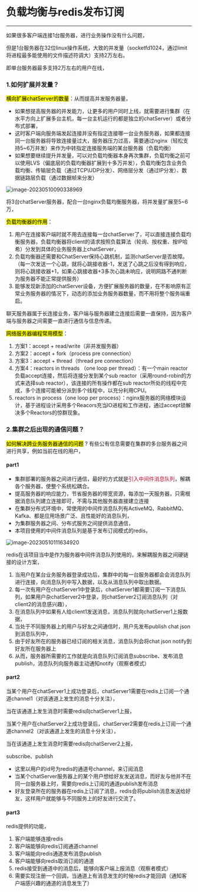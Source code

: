 # 负载均衡与redis发布订阅

---

如果很多客户端连接1台服务器，进行业务操作没有什么问题，

但是1台服务器在32位linux操作系统，大致的并发量（socketfd1024，通过limit将进程最多能使用的文件描述符调大）支持2万左右。

即单台服务器最多支持2万左右的用户在线，

### 1.如何扩展并发量？

<mark>横向扩展chatServer的数量</mark>：从而提高并发服务器量，

- 如果想提高服务器的并发能力，让更多的用户同时上线，就需要进行集群（在水平方向上扩展多台主机，每一台主机运行的都是独立的chatServer）或者分布式部署，
- 这时客户端向服务端发起连接并没有指定连接哪一台业务服务器，如果都连接同一台服务器将导致连接量过大，服务器压力过高，需要通过nginx（轻松支持5~6万并发）来作为中转指定连接服务端的某台服务器（负载均衡）
- 如果想要继续提升并发量，可以对负载均衡器本身再次集群，负载均衡之前可以使用LVS（偏底层的负载均衡器扩展到十多万并发），负载均衡包含业务负载均衡、传输层负载（通过TCP\UDP分发）、网络层分发（通过IP分发）、数据链路层负载（通过数据帧来分发）

![image-20230510090338969](https://s2.loli.net/2023/05/10/JuH1pkNIFW4gtmY.png)

将3台chatServer服务器，配合一台nginx负载均衡服务器，将并发量扩展至5~6万，

<mark>负载均衡器的作用</mark>：

1. 用户在连接客户端时就不用去连接每一台chatServer了，可以直接连接负载均衡服务器，负载均衡器将client的请求按照负载算法（轮询、按权重、按IP哈希）分发到具体的业务服务器上chatServer，
2. 负载均衡器还需要和ChatServer保持心跳机制，监测chatServer是否故障。（每一次发送一个心跳，就将心跳接收器-1，发送了心跳之后没有得到响应，则将心跳接收器+1，如果心跳接收器+3多次心跳未响应，说明网路不通判断为服务器不能正常提供服务）
3. 能够发现新添加的chatServer设备，方便扩展服务器的数量，在不影响原有正常业务服务器的情况下，动态的添加业务服务器数量，而不用将整个服务端重启。

聊天服务器属于长连接业务，客户端与服务器建立连接后需要一直保持，因为客户端与服务器之间需要一直进行通信与信息传递。

<mark>网络服务器编程常用模型</mark>：

1. 方案1：accept + read/write（非并发服务器）
2. 方案2：accept + fork（process pre connection）
3. 方案3：accept + thread（thread pre connection）
4. 方案4：reactors in threads （one loop per thread）：有一个main reactor负载accept连接，然后将连接分发到某个sub reactor（采用round-robin的方式来选择sub reactor），该连接的所有操作都在sub reactor所处的线程中完成，多个连接可能被分派到多个线程中，以充分利用CPU。
5. reactors in process（one loop per process）：nginx服务器的网络模块设计，基于进程设计采用多个Reacors充当IO进程和工作进程，通过accept锁解决多个Reactors的惊群现象。

### 2.集群之后出现的通信问题？

<mark>如何解决跨业务服务器通信的问题</mark> ? 有些公有信息需要在集群的多台服务器之间进行共享，例如当前在线的用户，

#### part1

- 集群部署的服务器之间进行通信，最好的方式就是<font color='#BAOC2F'>引入中间件消息队列</font>，解耦各个服务器，使整个系统松耦合。
- 提高服务器的响应能力，节省服务器的带宽资源，每添加一天服务器，只需根据消息队列建立连接即可，不需与其他服务器直接建立连接
- 在集群分布式环境中，常使用的中间件消息队列有ActiveMQ、RabbitMQ、Kafka、都是应用场景广泛、且性能好的消息队列，
- 为集群服务器之间、分布式服务之间提供消息通信，
- 本项目使用的中间件消息队列是基于发布订阅模式的redis，

![image-20230510111634920](https://s2.loli.net/2023/05/10/WrEx4SVlM1JPH83.png)

redis在该项目当中是作为服务器中间件消息队列使用的，来解耦服务器之间硬链接的设计方案，

1. 当用户在某台业务服务器登录成功后，集群中的每一台服务器都会会消息队列进行连接，向消息队列中写入数据，以及从消息队列中取出数据。
2. 每一次有用户在chatServer1中登录后，chatServer1都需要订阅一下消息队列，如果用户杂chatServer2中登录，则chatServer2订阅消息队列（对client2的消息感兴趣），
3. 在消息队列中如果有人给client1发送消息，消息队列就向chatServer1上报数据，
4. 当处于不同服务器上的用户与好友之间通信时，用户先发布publish chat json到消息队列中，
5. 由于好友所在的服务器已经订阅的相关消息，消息队列会将chat json notify到好友所在服务器上
6. 从而，服务器所需要的工作就是向消息队列订阅消息subscribe、发布消息publish，消息队列向服务器主动通知notify（观察者模式）

#### part2

当某个用户在chatServer1上成功登录后，chatServer1需要在redis上订阅一个通道channel1（对该通道上发生的消息十分关注），

当在该通道上发生消息时需要redis向chatServer1上报，

当某个用户在chatServer2上成功登录后，chatServer2需要在redis上订阅一个通道channel2（对该通道上发生的消息十分关注），

当在该通道上发生消息时需要redis向chatServer2上报，

subscribe、publish

- 这里以用户的id号为redis的通道号channel，来订阅消息
- 当某个chatServer服务器上的某个用户想给好友发送消息，而好友与他并不在同一台服务器上时，需要向redis上订阅的通道publish发布消息
- 好友登录所在的服务器在redis上订阅了消息，redis会将publish消息发送给好友，这样用户就能够与不同服务上的好友进行交流了。

#### part3

redis提供的功能，

1. 客户端能够连接redis
2. 客户端能够向redis订阅通道channel
3. 客户端能向redis通道发布消息publish
4. 客户端能够向redis取消订阅的通道
5. redis接受到通道中的消息后，能够向客户端上报消息（观察者模式）
6. 需要实现注册一个回调，当通道上有消息发生的时候redis才能回调（通知客户端感兴趣的通道的消息发生了）















































